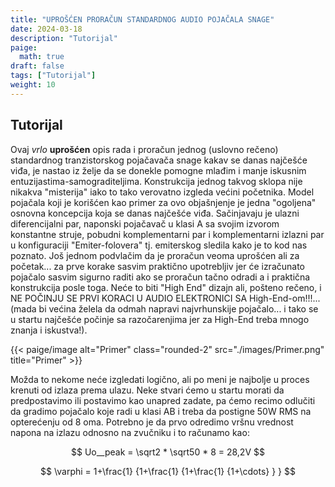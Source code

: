 ```yaml
---
title: "UPROŠĆEN PRORAČUN STANDARDNOG AUDIO POJAČALA SNAGE"
date: 2024-03-18
description: "Tutorijal"
paige:
  math: true
draft: false
tags: ["Tutorijal"]
weight: 10
---
```

## Tutorijal

Ovaj *vrlo* **uprošćen** opis rada i proračun jednog (uslovno rečeno) standardnog tranzistorskog pojačavača snage kakav se danas najčešće viđa, je nastao iz želje da se donekle pomogne mlađim i manje iskusnim entuzijastima-samograditeljima. Konstrukcija jednog takvog sklopa nije nikakva "misterija" iako to tako verovatno izgleda većini početnika. Model pojačala koji je korišćen kao primer za ovo objašnjenje je jedna "ogoljena" osnovna koncepcija koja se danas najčešće viđa. Sačinjavaju je ulazni diferencijalni par, naponski pojačavač u klasi A sa svojim izvorom konstantne struje, pobudni komplementarni par i komplementarni izlazni par u konfiguraciji "Emiter-folovera" tj. emiterskog sledila kako je to kod nas poznato. Još jednom podvlačim da je proračun veoma uprošćen ali za početak... za prve korake sasvim praktično upotrebljiv jer će izračunato pojačalo sasvim sigurno raditi ako se proračun tačno odradi a i praktična konstrukcija posle toga. Neće to biti "High End" dizajn ali, pošteno rečeno, i NE POČINJU SE PRVI KORACI U AUDIO ELEKTRONICI SA High-End-om!!!... (mada bi većina želela da odmah napravi najvrhunskije pojačalo... i tako se u startu najčešće počinje sa razočarenjima jer za High-End treba mnogo znanja i iskustva!).

<p>{{< paige/image alt="Primer" class="rounded-2" src="./images/Primer.png" title="Primer" >}}</p>

Možda to nekome neće izgledati logično, ali po meni je najbolje u proces krenuti od izlaza prema ulazu. Neke stvari ćemo u startu morati da predpostavimo ili postavimo kao unapred zadate, pa ćemo recimo odlučiti da gradimo pojačalo koje radi u klasi AB i treba da postigne 50W RMS na opterećenju od 8 oma. Potrebno je da prvo odredimo vršnu vrednost napona na izlazu odnosno na zvučniku i to računamo kao:

$$
 Uo__peak = \sqrt2 * \sqrt50 * 8 = 28,2V
$$

$$
 \varphi = 1+\frac{1} {1+\frac{1} {1+\frac{1} {1+\cdots} } }
$$
